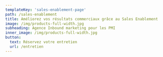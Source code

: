 ```yaml
---
templateKey: 'sales-enablement-page'
path: /sales-enablement
title: Améliorez vos résultats commerciaux grâce au Sales Enablement
image: /img/products-full-width.jpg
subheading: Agence Inbound marketing pour les PMI
inner_image: /img/products-full-width.jpg
button:
  text: Réservez votre entretien
  url: /entretien
---
```

